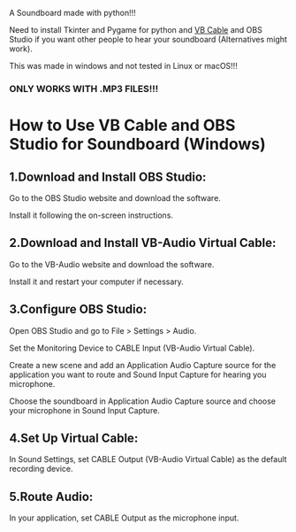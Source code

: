 A Soundboard made with python!!!

Need to install Tkinter and Pygame for python and [VB Cable](https://vb-audio.com/Cable/) and OBS Studio if you want other people to hear your soundboard (Alternatives might work).

This was made in windows and not tested in Linux or macOS!!!

### ONLY WORKS WITH .MP3 FILES!!!

# How to Use VB Cable and OBS Studio for Soundboard (Windows)

## 1.Download and Install OBS Studio:

Go to the OBS Studio website and download the software.

Install it following the on-screen instructions.

## 2.Download and Install VB-Audio Virtual Cable:

Go to the VB-Audio website and download the software.

Install it and restart your computer if necessary.

## 3.Configure OBS Studio:

Open OBS Studio and go to File > Settings > Audio.

Set the Monitoring Device to CABLE Input (VB-Audio Virtual Cable).

Create a new scene and add an Application Audio Capture source for the application you want to route and Sound Input Capture for hearing you microphone.

Choose the soundboard in Application Audio Capture source and choose your microphone in Sound Input Capture.

## 4.Set Up Virtual Cable:

In Sound Settings, set CABLE Output (VB-Audio Virtual Cable) as the default recording device.

## 5.Route Audio:

In your application, set CABLE Output as the microphone input.

